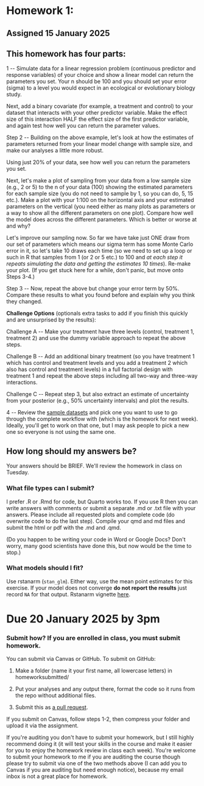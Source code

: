 # Homework 1: 
## Assigned 15 January 2025

## This homework has four parts:

1 -- Simulate data for a linear regression problem (continuous predictor and response variables) of your choice and show a linear model can return the parameters you set. Your n should be 100 and you should set your error (sigma) to a level you would expect in an ecological or evolutionary biology study. 

Next, add a binary covariate (for example, a treatment and control) to your dataset that interacts with your other predictor variable. Make the effect size of this interaction HALF the effect size of the first predictor variable, and again test how well you can return the parameter values.

Step 2 -- Building on the above example, let's look at how the estimates of parameters returned from your linear model change with sample size, and make our analyses a little more robust. 

Using just 20% of your data, see how well you can return the parameters you set.

Next, let's make a plot of sampling from your data from a low sample size (e.g., 2 or 5) to the n of your data (100) showing the estimated parameters for each sample size (you do not need to sample by 1, so you can do, 5, 15 etc.). Make a plot with your 1:100 on the horizontal axis and your estimated parameters on the vertical (you need either as many plots as parameters or a way to show all the different parameters
 on one plot). Compare how well the model does across the different parameters. Which is better or worse at and why? 

[comment]: <> (Some people struggled on what I meant here, I updated it after the assignment but could use more work.)
Let's improve our sampling now. So far we have take just ONE draw from our set of parameters which means our sigma term has some Monte Carlo error in it, so let's take 10 draws each time (so we need to set up a loop or such in R that samples from 1 (or 2 or 5 etc.) to 100 and _at each step it repeats simulating the data and getting the estimates 10 times_). Re-make your plot. (If you get stuck here for a while, don't panic, but move onto Steps 3-4.)

Step 3 -- Now, repeat the above but change your error term by 50%. Compare these results to what you found before and explain why you think they changed. 

**Challenge Options** (optionals extra tasks to add if you finish this quickly and are unsurprised by the results): 

Challenge A -- Make your treatment have three levels (control, treatment 1, treatment 2) and use the dummy variable approach to repeat the above steps. 

Challenge B -- Add an additional binary treatment (so you have treatment 1 which has control and treatment levels and you add a treatment 2 which also has control and treatment levels) in a full factorial design with treatment 1 and repeat the above steps including all two-way and three-way interactions. 

Challenge C -- Repeat step 3, but also extract an estimate of uncertainty from your posterior (e.g., 50% uncertainty intervals) and plot the results. 

4 -- Review the [sample datasets](https://github.com/temporalecologylab/bayes2025homework/blob/main/analyses/datasetsbayes.R) and pick one you want to use to go through the complete workflow with (which is the homework for next week). Ideally, you'll get to work on that one, but I may ask people to pick a new one so everyone is not using the same one. 


## How long should my answers be?
Your answers should be BRIEF. We'll review the homework in class on Tuesday. 

### What file types can I submit?
I prefer .R or .Rmd for code, but Quarto works too. If you use R then you can write answers with comments or submit a separate .md or .txt file with your answers. Please include all requested plots and complete code (do overwrite code to do the last step). Compile your qmd and md files and submit the html or pdf with the .md and .qmd.

(Do you happen to be writing your code in Word or Google Docs? Don't worry, many good scientists have done this, but now would be the time to stop.)

### What models should I fit?
Use rstanarm (`stan_glm`). Either way, use the mean point estimates for this exercise. If your model does not converge **do not report the results** just record `NA` for that output. Rstanarm vignette [here](https://cran.r-project.org/web/packages/rstanarm/vignettes/rstanarm.html).

# Due 20 January 2025 by 3pm

### Submit how? If you are enrolled in class, you must submit homework.
You can submit via Canvas or GitHub. To submit on GitHub:

1. Make a folder (name it your first name, all lowercase letters) in homeworksubmitted/

2. Put your analyses and any output there, format the code so it runs from the repo without additional files.

3. Submit this as [a pull request](https://docs.github.com/en/pull-requests/collaborating-with-pull-requests/proposing-changes-to-your-work-with-pull-requests/creating-a-pull-request). 

If you submit on Canvas, follow steps 1-2, then compress your folder and upload it via the assignment. 

If you're auditing you don't have to submit your homework, but I still highly recommend doing it (it will test your skills in the course and make it easier for you to enjoy the homework review in class each week). You're welcome to submit your homework to me if you are auditing the course though please try to submit via one of the two methods above (I can add you to Canvas if you are auditing but need enough notice), because my email inbox is not a great place for homework.

